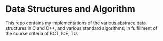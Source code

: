 Data Structures and Algorithm
=======

This repo contains my implementations of the various abstrace data structures in C and C++, and various standard algorithms; in fulfillment of the course criteria of BCT, IOE, TU.
